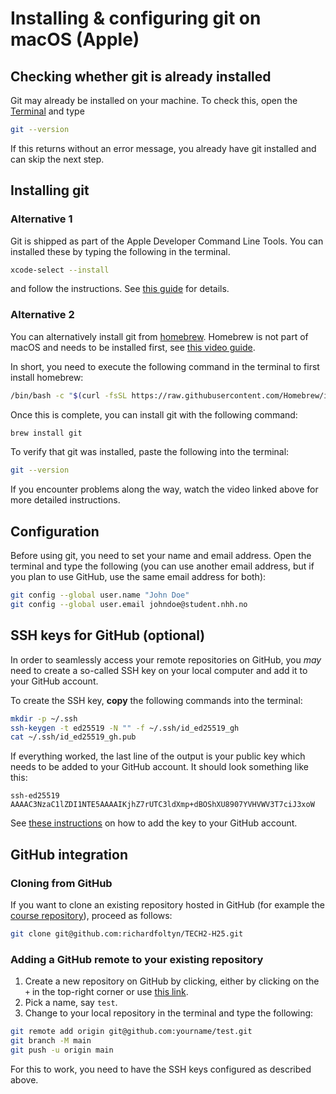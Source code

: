 # Installing & configuring git on macOS (Apple)

## Checking whether git is already installed

Git may already be installed on your machine. To check this, open the
[Terminal](https://support.apple.com/en-gb/guide/terminal/apd5265185d-f365-44cb-8b09-71a064a42125/mac) 
and type
```bash
git --version
```
If this returns without an error message, you already have git installed
and can skip the next step.


## Installing git

### Alternative 1

Git is shipped as part of the Apple Developer Command Line Tools. You 
can installed these by typing the following in the terminal.
```bash
xcode-select --install
```
and follow the instructions. See [this guide](https://mac.install.guide/commandlinetools/4) for details.
      
### Alternative 2

You can alternatively install git from [homebrew](https://brew.sh/). 
Homebrew is not part of macOS and needs to be installed first, see 
[this video guide](https://youtu.be/B4qsvQ5IqWk).

In short, you need to execute the following command in the terminal
to first install homebrew:
```bash
/bin/bash -c "$(curl -fsSL https://raw.githubusercontent.com/Homebrew/install/HEAD/install.sh)"
```
Once this is complete, you can install git with the following command:
```bash
brew install git
```
To verify that git was installed, paste the following into the terminal:
```bash
git --version
```
If you encounter problems along the way, watch the video linked above
for more detailed instructions.


## Configuration

Before using git, you need to set your name and email address. Open the terminal
and type the following (you can use another email address, but if 
you plan to use GitHub, use the same email address for both):

```bash
git config --global user.name "John Doe"
git config --global user.email johndoe@student.nhh.no
```

## SSH keys for GitHub (optional)

In order to seamlessly access your remote repositories on GitHub, 
you *may* need to create a so-called SSH key on your local computer and 
add it to your GitHub account.

To create the SSH key, **copy** the following commands into the terminal:

```bash
mkdir -p ~/.ssh
ssh-keygen -t ed25519 -N "" -f ~/.ssh/id_ed25519_gh
cat ~/.ssh/id_ed25519_gh.pub
```
If everything worked, the last line of the output is your public 
key which needs to be added to your GitHub account. It should look
something like this:
```
ssh-ed25519 AAAAC3NzaC1lZDI1NTE5AAAAIKjhZ7rUTC3ldXmp+dBOShXU8907YVHVWV3T7ciJ3xoW
```
See [these instructions](https://docs.github.com/en/authentication/connecting-to-github-with-ssh/adding-a-new-ssh-key-to-your-github-account#adding-a-new-ssh-key-to-your-account) 
on how to add the key to your GitHub account.

## GitHub integration


### Cloning from GitHub

If you want to clone an existing repository hosted in GitHub (for example the [course 
repository](https://github.com/richardfoltyn/TECH2-H25)), proceed as follows:
```bash
git clone git@github.com:richardfoltyn/TECH2-H25.git
```

### Adding a GitHub remote to your existing repository

1.  Create a new repository on GitHub by clicking, either by clicking 
    on the `+` in the top-right corner or use [this link](https://github.com/new).
2.  Pick a name, say `test`.
3.  Change to your local repository in the terminal and type the following:
```bash
git remote add origin git@github.com:yourname/test.git
git branch -M main
git push -u origin main
```
For this to work, you need to have the SSH keys configured as described above.